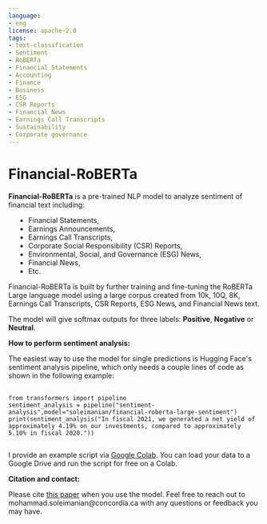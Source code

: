 ```yaml
---
language:
- eng
license: apache-2.0
tags:
- text-classification
- Sentiment
- RoBERTa
- Financial Statements
- Accounting
- Finance
- Business
- ESG
- CSR Reports
- Financial News
- Earnings Call Transcripts
- Sustainability
- Corporate governance
---
```

<!DOCTYPE html>
<html>
<body>

<h1><b>Financial-RoBERTa</b></h1>
<p><b>Financial-RoBERTa</b> is a pre-trained NLP model to analyze sentiment of financial text including:</p>
<ul style="PADDING-LEFT: 40px">
  <li>Financial Statements,</li>
  <li>Earnings Announcements,</li>
  <li>Earnings Call Transcripts,</li>
  <li>Corporate Social Responsibility (CSR) Reports,</li>
  <li>Environmental, Social, and Governance (ESG) News,</li>
  <li>Financial News,</li>
  <li>Etc.</li>
</ul>
<p>Financial-RoBERTa is built by further training and fine-tuning the RoBERTa Large language model using a large corpus created from 10k, 10Q, 8K, Earnings Call Transcripts, CSR Reports, ESG News, and Financial News text.</p>
<p>The model will give softmax outputs for three labels: <b>Positive</b>, <b>Negative</b> or <b>Neutral</b>.</p>
<p><b>How to perform sentiment analysis:</b></p>
<p>The easiest way to use the model for single predictions is Hugging Face's sentiment analysis pipeline, which only needs a couple lines of code as shown in the following example:</p>
<pre>
  <code>
from transformers import pipeline
sentiment_analysis = pipeline("sentiment-analysis",model="soleimanian/financial-roberta-large-sentiment")
print(sentiment_analysis("In fiscal 2021, we generated a net yield of approximately 4.19% on our investments, compared to approximately 5.10% in fiscal 2020."))
  </code>
</pre>
<p>I provide an example script via <a href="https://colab.research.google.com/drive/11RGWU3UDtxnjan8Ug6dyX82m9fBV6CGo?usp=sharing" target="_blank">Google Colab</a>. You can load your data to a Google Drive and run the script for free on a Colab.
<p><b>Citation and contact:</b></p>
<p>Please cite <a href="https://papers.ssrn.com/sol3/papers.cfm?abstract_id=4115943" target="_blank">this paper</a> when you use the model. Feel free to reach out to mohammad.soleimanian@concordia.ca with any questions or feedback you may have.<p/>

</body>
</html>
